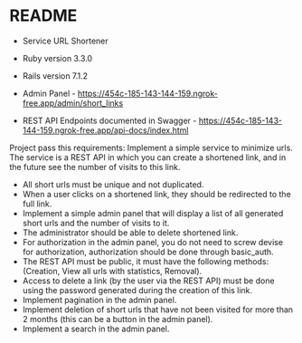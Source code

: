 # README

- Service URL Shortener

- Ruby version 3.3.0

- Rails version 7.1.2

- Admin Panel - https://454c-185-143-144-159.ngrok-free.app/admin/short_links

- REST API Endpoints documented in Swagger - https://454c-185-143-144-159.ngrok-free.app/api-docs/index.html

Project pass this requirements:
Implement a simple service to minimize urls.
The service is a REST API in which you can create a shortened link, and in the future see the number of visits to this link.

- All short urls must be unique and not duplicated.
- When a user clicks on a shortened link, they should be redirected to the full link.
- Implement a simple admin panel that will display a list of all generated short urls and the number of visits to it.
- The administrator should be able to delete shortened link.
- For authorization in the admin panel, you do not need to screw devise for authorization, authorization should be done through basic_auth.
- The REST API must be public, it must have the following methods: (Creation, View all urls with statistics, Removal).
- Access to delete a link (by the user via the REST API) must be done using the password generated during the creation of this link.
- Implement pagination in the admin panel.
- Implement deletion of short urls that have not been visited for more than 2 months (this can be a button in the admin panel).
- Implement a search in the admin panel.